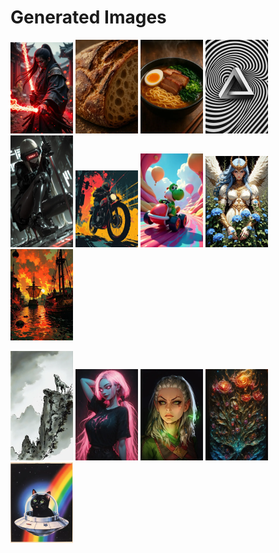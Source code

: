 # Generated Images



<img src="2025_09_20_01_thumb.webp" width="100"/> <img src="2025_09_20_02_thumb.webp" width="100"/> <img src="2025_09_20_03_thumb.webp" width="100"/> <img src="2025_09_20_04_thumb.webp" width="100"/> <img src="2025_09_20_05_thumb.webp" width="100"/> <img src="2025_09_20_06_thumb.webp" width="100"/> <img src="2025_09_20_07_thumb.webp" width="100"/> <img src="2025_09_20_08_thumb.webp" width="100"/> <img src="2025_09_20_09_thumb.webp" width="100"/>

<img src="2025_09_20_10_thumb.webp" width="100"/> <img src="2025_09_20_11_thumb.webp" width="100"/> <img src="2025_09_20_12_thumb.webp" width="100"/> <img src="2025_09_20_13_thumb.webp" width="100"/> <img src="2025_09_20_14_thumb.webp" width="100"/>